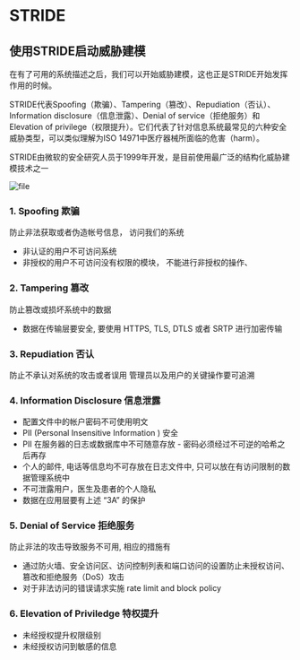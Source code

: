 # STRIDE
## 使用STRIDE启动威胁建模

在有了可用的系统描述之后，我们可以开始威胁建模，这也正是STRIDE开始发挥作用的时候。

STRIDE代表Spoofing（欺骗）、Tampering（篡改）、Repudiation（否认）、Information disclosure（信息泄露）、Denial of service（拒绝服务）和Elevation of privilege（权限提升）。它们代表了针对信息系统最常见的六种安全威胁类型，可以类似理解为ISO 14971中医疗器械所面临的危害（harm）。

STRIDE由微软的安全研究人员于1999年开发，是目前使用最广泛的结构化威胁建模技术之一

![file](https://www.fanyamin.com/wordpress/wp-content/uploads/2024/11/image-1731740133647.png)


### 1. Spoofing 欺骗
防止非法获取或者伪造帐号信息， 访问我们的系统
- 非认证的用户不可访问系统
- 非授权的用户不可访问没有权限的模块， 不能进行非授权的操作、

### 2. Tampering 篡改
防止篡改或损坏系统中的数据
- 数据在传输层要安全, 要使用 HTTPS, TLS, DTLS 或者 SRTP 进行加密传输

### 3. Repudiation 否认
防止不承认对系统的攻击或者误用
管理员以及用户的关键操作要可追溯

### 4. Information Disclosure 信息泄露
  - 配置文件中的帐户密码不可使用明文
  - PII (Personal Insensitive Information ) 安全
  - PII 在服务器的日志或数据库中不可随意存放   -  密码必须经过不可逆的哈希之后再存 
  - 个人的邮件, 电话等信息均不可存放在日志文件中, 只可以放在有访问限制的数据管理系统中
  - 不可泄露用户，医生及患者的个人隐私
  - 数据在应用层要有上述 “3A” 的保护

### 5. Denial of Service 拒绝服务
防止非法的攻击导致服务不可用, 相应的措施有
- 通过防火墙、安全访问区、访问控制列表和端口访问的设置防止未授权访问、篡改和拒绝服务（DoS）攻击
- 对于非法访问的错误请求实施 rate limit and block policy

### 6. Elevation of Priviledge 特权提升
- 未经授权提升权限级别
- 未经授权访问到敏感的信息